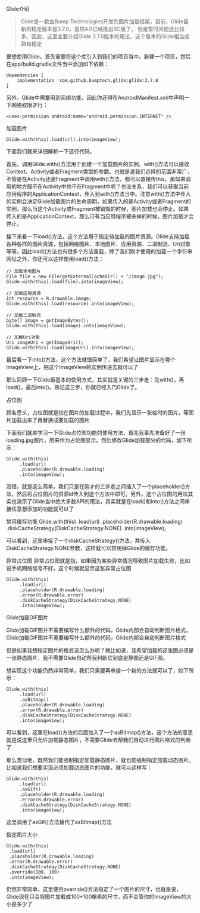 Glide介绍
>Glide是一款由Bump Technologies开发的图片加载框架，目前，Glide最新的稳定版本是3.7.0，虽然4.0已经推出RC版了，
但是暂时问题还比较多。因此，这里主要介绍Glide 3.7.0版本的用法，这个版本的Glide相当成熟和稳定


要想使用Glide，首先需要将这个库引入到我们的项目当中。新建一个项目，然后在app/build.gradle文件当中添加如下依赖：

    dependencies {
        implementation 'com.github.bumptech.glide:glide:3.7.0
    }

另外，Glide中需要用到网络功能，因此你还得在AndroidManifest.xml中声明一下网络权限才行：

    <uses-permission android:name="android.permission.INTERNET" />

加载图片

    Glide.with(this).load(url).into(imageView);

下面我们就来详细解析一下这行代码。

首先，调用Glide.with()方法用于创建一个加载图片的实例。with()方法可以接收Context、Activity或者Fragment类型的参数。也就是说我们选择的范围非常广，不管是在Activity还是Fragment中调用with()方法，都可以直接传this。那如果调用的地方既不在Activity中也不在Fragment中呢？也没关系，我们可以获取当前应用程序的ApplicationContext，传入到with()方法当中。注意with()方法中传入的实例会决定Glide加载图片的生命周期，如果传入的是Activity或者Fragment的实例，那么当这个Activity或Fragment被销毁的时候，图片加载也会停止。如果传入的是ApplicationContext，那么只有当应用程序被杀掉的时候，图片加载才会停止。

接下来看一下load()方法，这个方法用于指定待加载的图片资源。Glide支持加载各种各样的图片资源，包括网络图片、本地图片、应用资源、二进制流、Uri对象等等。因此load()方法也有很多个方法重载，除了我们刚才使用的加载一个字符串网址之外，你还可以这样使用load()方法：

    // 加载本地图片
    File file = new File(getExternalCacheDir() + "/image.jpg");
    Glide.with(this).load(file).into(imageView);

    // 加载应用资源
    int resource = R.drawable.image;
    Glide.with(this).load(resource).into(imageView);

    // 加载二进制流
    byte[] image = getImageBytes();
    Glide.with(this).load(image).into(imageView);

    // 加载Uri对象
    Uri imageUri = getImageUri();
    Glide.with(this).load(imageUri).into(imageView);

最后看一下into()方法，这个方法就很简单了，我们希望让图片显示在哪个ImageView上，把这个ImageView的实例传进去就可以了

那么回顾一下Glide最基本的使用方式，其实就是关键的三步走：先with()，再load()，最后into()。熟记这三步，你就已经入门Glide了。

占位图

顾名思义，占位图就是指在图片的加载过程中，我们先显示一张临时的图片，等图片加载出来了再替换成要加载的图片

下面我们就来学习一下Glide占位图功能的使用方法，首先我事先准备好了一张loading.jpg图片，用来作为占位图显示。然后修改Glide加载部分的代码，如下所示：

    Glide.with(this)
         .load(url)
         .placeholder(R.drawable.loading)
         .into(imageView);


没错，就是这么简单。我们只是在刚才的三步走之间插入了一个placeholder()方法，然后将占位图片的资源id传入到这个方法中即可。另外，这个占位图的用法其实也演示了Glide当中绝大多数API的用法，其实就是在load()和into()方法之间串接任意想添加的功能就可以了

禁用缓存功能
    Glide.with(this)
         .load(url)
         .placeholder(R.drawable.loading)
         .diskCacheStrategy(DiskCacheStrategy.NONE)
         .into(imageView);

可以看到，这里串接了一个diskCacheStrategy()方法，并传入DiskCacheStrategy.NONE参数，这样就可以禁用掉Glide的缓存功能。

异常占位图
异常占位图就是指，如果因为某些异常情况导致图片加载失败，比如说手机网络信号不好，这个时候就显示这张异常占位图

    Glide.with(this)
         .load(url)
         .placeholder(R.drawable.loading)
         .error(R.drawable.error)
         .diskCacheStrategy(DiskCacheStrategy.NONE)
         .into(imageView);


Glide加载GIF图片

Glide加载GIF图并不需要编写什么额外的代码，Glide内部会自动判断图片格式，Glide加载GIF图并不需要编写什么额外的代码，Glide内部会自动判断图片格式

但是如果我想指定图片的格式该怎么办呢？就比如说，我希望加载的这张图必须是一张静态图片，我不需要Glide自动帮我判断它到底是静图还是GIF图。

想实现这个功能仍然非常简单，我们只需要再串接一个新的方法就可以了，如下所示：

    Glide.with(this)
         .load(url)
         .asBitmap()
         .placeholder(R.drawable.loading)
         .error(R.drawable.error)
         .diskCacheStrategy(DiskCacheStrategy.NONE)
         .into(imageView);

可以看到，这里在load()方法的后面加入了一个asBitmap()方法，这个方法的意思就是说这里只允许加载静态图片，不需要Glide去帮我们自动进行图片格式的判断了


那么类似地，既然我们能强制指定加载静态图片，就也能强制指定加载动态图片。比如说我们想要实现必须加载动态图片的功能，就可以这样写：

    Glide.with(this)
         .load(url)
         .asGif()
         .placeholder(R.drawable.loading)
         .error(R.drawable.error)
         .diskCacheStrategy(DiskCacheStrategy.NONE)
         .into(imageView);

这里调用了asGif()方法替代了asBitmap()方法

指定图片大小

    Glide.with(this)
     .load(url)
     .placeholder(R.drawable.loading)
     .error(R.drawable.error)
     .diskCacheStrategy(DiskCacheStrategy.NONE)
     .override(100, 100)
     .into(imageView);

仍然非常简单，这里使用override()方法指定了一个图片的尺寸，也就是说，Glide现在只会将图片加载成100*100像素的尺寸，而不会管你的ImageView的大小是多少了